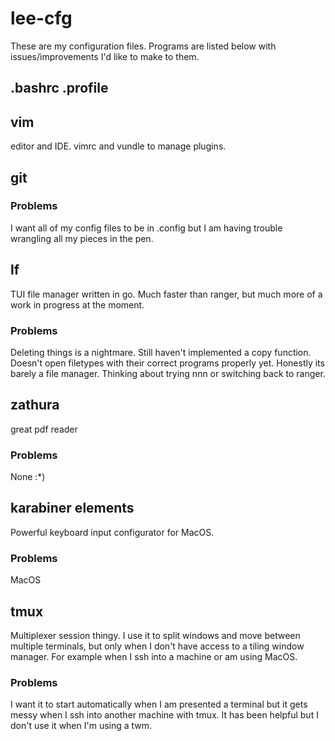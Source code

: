 # lee-cfg
These are my configuration files. Programs are listed below with issues/improvements I'd like to make to them. 
## .bashrc .profile

## vim
editor and IDE.
vimrc and vundle to manage plugins.
## git
### Problems
I want all of my config files to be in .config but I am having trouble wrangling all my pieces in the pen.
## lf
TUI file manager written in go. Much faster than ranger, but much more of a work in progress at the moment.
### Problems
Deleting things is a nightmare.
Still haven't implemented a copy function.
Doesn't open filetypes with their correct programs properly yet.
Honestly its barely a file manager. Thinking about trying nnn or switching back to ranger.
## zathura
great pdf reader
### Problems
None :*)
## karabiner elements
Powerful keyboard input configurator for MacOS.
### Problems
MacOS
## tmux
Multiplexer session thingy. I use it to split windows and move between multiple terminals, but only when I don't have access to a tiling window manager. For example when I ssh into a machine or am using MacOS.
### Problems
I want it to start automatically when I am presented a terminal but it gets messy when I ssh into another machine with tmux. It has been helpful but I don't use it when I'm using a twm.


